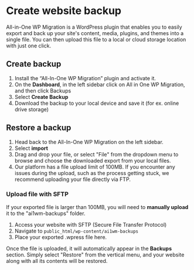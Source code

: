# Create website backup

All-in-One WP Migration is a WordPress plugin that enables you to easily export and back up your site's content, media, plugins, and themes into a single file. 
You can then upload this file to a local or cloud storage location with just one click. 

## Create backup

1. Install the “All-In-One WP Migration” plugin and activate it.
2. On the **Dashboard**, in the left sidebar click on All in One WP Migration, and then click Backups
3. Select **Create Backup** 
4. Download the backup to your local device and save it (for ex. online drive storage)



## Restore a backup

1. Head back to the All-In-One WP Migration on the left sidebar.
2. Select **import**
3. Drag and drop your file, or select "File" from the dropdown menu to browse and choose the downloaded export from your local files.
4. Our platform has a file upload limit of 100MB. If you encounter any issues during the upload, such as the process getting stuck, we recommend uploading your file directly via FTP.


### Upload file with SFTP

If your exported file is larger than 100MB, you will need to **manually upload** it to the "ai1wm-backups" folder.

1. Access your website with SFTP (Secure File Transfer Protocol)
2. Navigate to `public_html/wp-content/ai1wm-backups`
3. Place your exported .wpress file here.


Once the file is uploaded, it will automatically appear in the **Backups** section. Simply select "Restore" from the vertical menu, and your website along with all its contents will be restored.
